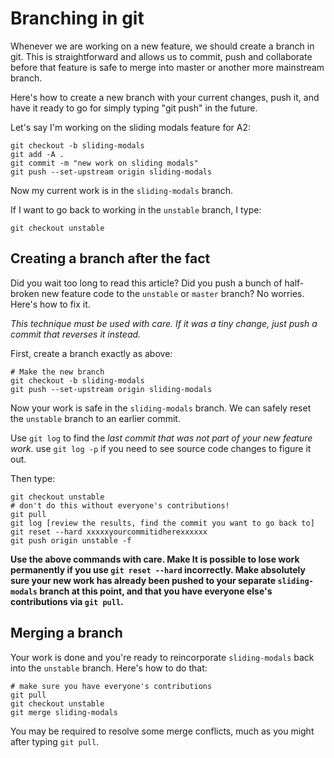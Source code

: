 # Branching in git

Whenever we are working on a new feature, we should create a branch in git. This is straightforward and allows us to commit, push and collaborate before that feature is safe to merge into master or another more mainstream branch.

Here's how to create a new branch with your current changes, push it, and have it ready to go for simply typing "git push" in the future.

Let's say I'm working on the sliding modals feature for A2:

```
git checkout -b sliding-modals
git add -A .
git commit -m "new work on sliding modals"
git push --set-upstream origin sliding-modals
```

Now my current work is in the `sliding-modals` branch.

If I want to go back to working in the `unstable` branch, I type:

```
git checkout unstable
```

## Creating a branch after the fact

Did you wait too long to read this article? Did you push a bunch of half-broken new feature code to the `unstable` or `master` branch? No worries. Here's how to fix it.

*This technique must be used with care. If it was a tiny change, just push a commit that reverses it instead.*

First, create a branch exactly as above:

```
# Make the new branch
git checkout -b sliding-modals
git push --set-upstream origin sliding-modals
```

Now your work is safe in the `sliding-modals` branch. We can safely reset the `unstable` branch to an earlier commit.

Use `git log` to find the *last commit that was not part of your new feature work.* use `git log -p` if you need to see source code changes to figure it out.

Then type:

```
git checkout unstable
# don't do this without everyone's contributions!
git pull
git log [review the results, find the commit you want to go back to]
git reset --hard xxxxxyourcommitidherexxxxxx
git push origin unstable -f
```

**Use the above commands with care. Make  It is possible to lose work permanently if you use `git reset --hard` incorrectly. Make absolutely sure your new work has already been pushed to your separate `sliding-modals` branch at this point, and that you have everyone else's contributions via `git pull`.**

## Merging a branch

Your work is done and you're ready to reincorporate `sliding-modals` back into the `unstable` branch. Here's how to do that:

```
# make sure you have everyone's contributions
git pull
git checkout unstable
git merge sliding-modals
```

You may be required to resolve some merge conflicts, much as you might after typing `git pull`.
